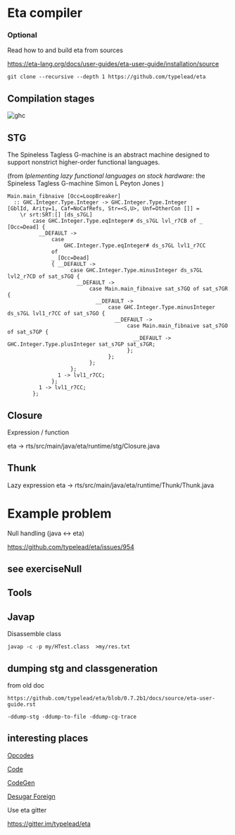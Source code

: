 # Eta compiler



### Optional

Read how to and build eta from sources

https://eta-lang.org/docs/user-guides/eta-user-guide/installation/source

`git clone --recursive --depth 1 https://github.com/typelead/eta`




## Compilation stages



![ghc](src/images/ghcstages.png)<!--.element height="600"-->



## STG

The Spineless Tagless G-machine is an abstract machine designed to support nonstrict higher-order functional languages. 

(from *Iplementing lazy functional languages on stock hardware*:
      the Spineless Tagless G-machine Simon L Peyton Jones )



```stg
Main.main_fibnaive [Occ=LoopBreaker]
  :: GHC.Integer.Type.Integer -> GHC.Integer.Type.Integer
[GblId, Arity=1, Caf=NoCafRefs, Str=<S,U>, Unf=OtherCon []] =
    \r srt:SRT:[] [ds_s7GL]
        case GHC.Integer.Type.eqInteger# ds_s7GL lvl_r7CB of _ [Occ=Dead] {
          __DEFAULT ->
              case
                  GHC.Integer.Type.eqInteger# ds_s7GL lvl1_r7CC
              of
              _ [Occ=Dead]
              { __DEFAULT ->
                    case GHC.Integer.Type.minusInteger ds_s7GL lvl2_r7CD of sat_s7GQ {
                      __DEFAULT ->
                          case Main.main_fibnaive sat_s7GQ of sat_s7GR {
                            __DEFAULT ->
                                case GHC.Integer.Type.minusInteger ds_s7GL lvl1_r7CC of sat_s7GO {
                                  __DEFAULT ->
                                      case Main.main_fibnaive sat_s7GO of sat_s7GP {
                                        __DEFAULT -> GHC.Integer.Type.plusInteger sat_s7GP sat_s7GR;
                                      };
                                };
                          };
                    };
                1 -> lvl1_r7CC;
              };
          1 -> lvl1_r7CC;
        };
```



## Closure

Expression / function

eta -> rts/src/main/java/eta/runtime/stg/Closure.java



## Thunk

Lazy expression
eta -> rts/src/main/java/eta/runtime/Thunk/Thunk.java



# Example problem

Null handling (java <-> eta)

https://github.com/typelead/eta/issues/954



## see exerciseNull



## Tools



## Javap

Disassemble class

`javap -c -p my/HTest.class  >my/res.txt`



## dumping stg and classgeneration

from old doc 

`https://github.com/typelead/eta/blob/0.7.2b1/docs/source/eta-user-guide.rst`

`-ddump-stg -ddump-to-file -ddump-cg-trace`



## interesting places

[Opcodes](https://github.com/rahulmutt/codec-jvm/blob/33c6b01b9bf463635b2ecbbd11e4e8dbdc4c53fc/src/Codec/JVM/Opcode.hs)

[Code](https://github.com/rahulmutt/codec-jvm/blob/33c6b01b9bf463635b2ecbbd11e4e8dbdc4c53fc/src/Codec/JVM/ASM/Code.hs)

[CodeGen](https://github.com/typelead/eta/blob/master/compiler/Eta/CodeGen/Closure.hs)

[Desugar Foreign](https://github.com/typelead/eta/blob/master/compiler/Eta/DeSugar/DsForeign.hs)



Use eta gitter

https://gitter.im/typelead/eta
